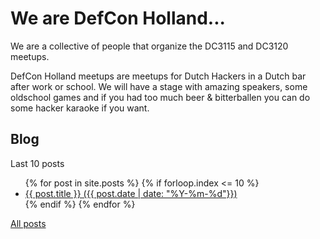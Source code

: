 # We are DefCon Holland...

We are a collective of people that organize the DC3115 and DC3120 meetups.

DefCon Holland meetups are meetups for Dutch Hackers in a Dutch bar after work or school. We will have a stage with amazing speakers, some oldschool games and if you had too much beer & bitterballen you can do some hacker karaoke if you want.

## Blog

Last 10 posts

<ul>
{% for post in site.posts %}
	{% if forloop.index <= 10 %}
	    <li>
	        <a href="{{ post.url | prepend: site.baseurl }}">{{ post.title }} ({{ post.date | date: "%Y-%m-%d"}})</a>
	    </li>
	{% endif %}
{% endfor %}
</ul>

[All posts](/blog)
